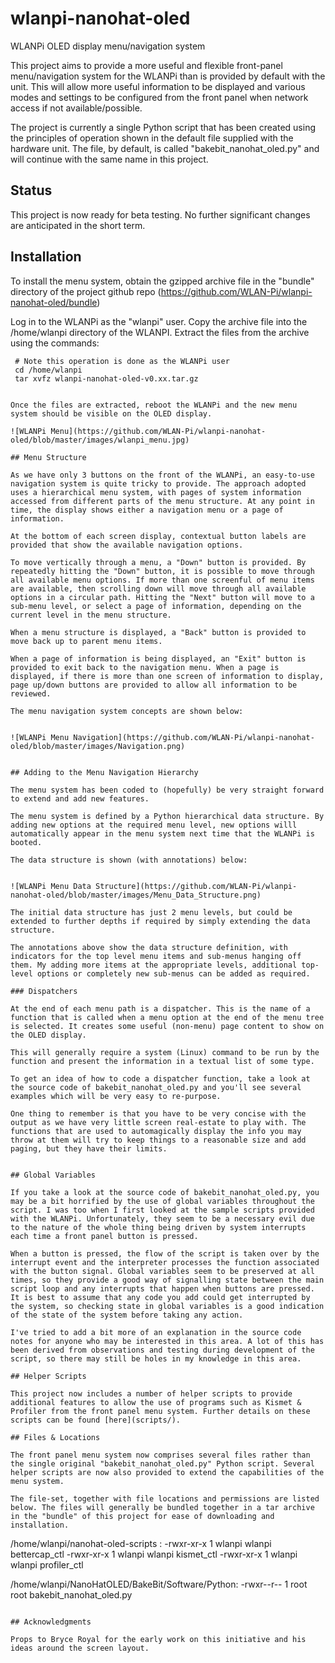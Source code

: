 # wlanpi-nanohat-oled
WLANPi OLED display menu/navigation system

This project aims to provide a more useful and flexible front-panel menu/navigation system for the WLANPi than is provided by default with the unit. This will allow more useful information to be displayed and various modes and settings to be configured from the front panel when network access if not available/possible.

The project is currently a single Python script that has been created using the principles of operation shown in the default file supplied with the hardware unit. The file, by default, is called "bakebit_nanohat_oled.py" and will continue with the same name in this project.

## Status

This project is now ready for beta testing. No further significant changes are anticipated in the short term.

## Installation

To install the menu system, obtain the gzipped archive file in the "bundle" directory of the project github repo (https://github.com/WLAN-Pi/wlanpi-nanohat-oled/bundle)

Log in to the WLANPi as the "wlanpi" user. Copy the archive file into the /home/wlanpi directory of the WLANPI. Extract the files from the archive using the commands:

```
 # Note this operation is done as the WLANPi user
 cd /home/wlanpi
 tar xvfz wlanpi-nanohat-oled-v0.xx.tar.gz
```
```

Once the files are extracted, reboot the WLANPi and the new menu system should be visible on the OLED display.

![WLANPi Menu](https://github.com/WLAN-Pi/wlanpi-nanohat-oled/blob/master/images/wlanpi_menu.jpg)

## Menu Structure

As we have only 3 buttons on the front of the WLANPi, an easy-to-use navigation system is quite tricky to provide. The approach adopted uses a hierarchical menu system, with pages of system information accessed from different parts of the menu structure. At any point in time, the display shows either a navigation menu or a page of information.

At the bottom of each screen display, contextual button labels are provided that show the available navigation options.

To move vertically through a menu, a "Down" button is provided. By repeatedly hitting the "Down" button, it is possible to move through all available menu options. If more than one screenful of menu items are available, then scrolling down will move through all available options in a circular path. Hitting the "Next" button will move to a sub-menu level, or select a page of information, depending on the current level in the menu structure.

When a menu structure is displayed, a "Back" button is provided to move back up to parent menu items. 

When a page of information is being displayed, an "Exit" button is provided to exit back to the navigation menu. When a page is displayed, if there is more than one screen of information to display, page up/down buttons are provided to allow all information to be reviewed.

The menu navigation system concepts are shown below:


![WLANPi Menu Navigation](https://github.com/WLAN-Pi/wlanpi-nanohat-oled/blob/master/images/Navigation.png)


## Adding to the Menu Navigation Hierarchy

The menu system has been coded to (hopefully) be very straight forward to extend and add new features.

The menu system is defined by a Python hierarchical data structure. By adding new options at the required menu level, new options willl automatically appear in the menu system next time that the WLANPi is booted.

The data structure is shown (with annotations) below:


![WLANPi Menu Data Structure](https://github.com/WLAN-Pi/wlanpi-nanohat-oled/blob/master/images/Menu_Data_Structure.png)

The initial data structure has just 2 menu levels, but could be extended to further depths if required by simply extending the data structure.

The annotations above show the data structure definition, with indicators for the top level menu items and sub-menus hanging off them. My adding more items at the appropriate levels, additional top-level options or completely new sub-menus can be added as required.

### Dispatchers

At the end of each menu path is a dispatcher. This is the name of a function that is called when a menu option at the end of the menu tree is selected. It creates some useful (non-menu) page content to show on the OLED display.

This will generally require a system (Linux) command to be run by the function and present the information in a textual list of some type. 

To get an idea of how to code a dispatcher function, take a look at the source code of bakebit_nanohat_oled.py and you'll see several examples which will be very easy to re-purpose. 

One thing to remember is that you have to be very concise with the output as we have very little screen real-estate to play with. The functions that are used to automagically display the info you may throw at them will try to keep things to a reasonable size and add paging, but they have their limits.


## Global Variables

If you take a look at the source code of bakebit_nanohat_oled.py, you may be a bit horrified by the use of global variables throughout the script. I was too when I first looked at the sample scripts provided with the WLANPi. Unfortunately, they seem to be a necessary evil due to the nature of the whole thing being driven by system interrupts each time a front panel button is pressed.

When a button is pressed, the flow of the script is taken over by the interrupt event and the interpreter processes the function associated with the button signal. Global variables seem to be preserved at all times, so they provide a good way of signalling state between the main script loop and any interrupts that happen when buttons are pressed. It is best to assume that any code you add could get interrupted by the system, so checking state in global variables is a good indication of the state of the system before taking any action.

I've tried to add a bit more of an explanation in the source code notes for anyone who may be interested in this area. A lot of this has been derived from observations and testing during development of the script, so there may still be holes in my knowledge in this area.

## Helper Scripts

This project now includes a number of helper scripts to provide additional features to allow the use of programs such as Kismet & Profiler from the front panel menu system. Further details on these scripts can be found [here](scripts/).

## Files & Locations

The front panel menu system now comprises several files rather than the single original "bakebit_nanohat_oled.py" Python script. Several helper scripts are now also provided to extend the capabilities of the menu system. 

The file-set, together with file locations and permissions are listed below. The files will generally be bundled together in a tar archive in the "bundle" of this project for ease of downloading and installation. 

```

 /home/wlanpi/nanohat-oled-scripts :
    -rwxr-xr-x 1 wlanpi wlanpi  bettercap_ctl
    -rwxr-xr-x 1 wlanpi wlanpi  kismet_ctl
    -rwxr-xr-x 1 wlanpi wlanpi  profiler_ctl

 /home/wlanpi/NanoHatOLED/BakeBit/Software/Python:
    -rwxr--r-- 1 root   root  bakebit_nanohat_oled.py

```

## Acknowledgments

Props to Bryce Royal for the early work on this initiative and his ideas around the screen layout.
